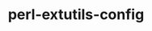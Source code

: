 ---
title: "perl-extutils-config"
layout: cache
categories: [package, develop]
meta: {"compilers": ["none"], "num_specs": 13, "num_specs_by_stack": {"data-vis-sdk": 7, "e4s": 6, "hep": 6, "root": 13}, "oss": ["ubuntu20.04", "ubuntu22.04"], "platforms": ["linux"], "stacks": ["data-vis-sdk", "e4s", "hep", "root"], "targets": ["x86_64_v3"], "versions": ["0.010"]}
spec_details: [{"compiler": "none", "hash": "2aq5dben2t32uzzie6tmnc3qah33cgek", "os": "ubuntu20.04", "platform": "linux", "size": "-", "stacks": ["data-vis-sdk", "root"], "target": "x86_64_v3", "variants": ["build_system=perl"], "versions": ["0.010"]}, {"compiler": "none", "hash": "35ydovp7mkpm4df3arvtwmiiptw4al5v", "os": "ubuntu20.04", "platform": "linux", "size": "-", "stacks": ["data-vis-sdk", "root"], "target": "x86_64_v3", "variants": ["build_system=perl"], "versions": ["0.010"]}, {"compiler": "none", "hash": "5mhnpvwhscqzliwzjjs7bs7oqlmajozr", "os": "ubuntu20.04", "platform": "linux", "size": "-", "stacks": ["data-vis-sdk", "root"], "target": "x86_64_v3", "variants": ["build_system=perl"], "versions": ["0.010"]}, {"compiler": "none", "hash": "7mvhuvo3aifjh24urnfoe6mfvup3z7fs", "os": "ubuntu22.04", "platform": "linux", "size": "-", "stacks": ["e4s", "hep", "root"], "target": "x86_64_v3", "variants": ["build_system=perl"], "versions": ["0.010"]}, {"compiler": "none", "hash": "pknkg6yd3ledybm7gj54w3gspjulnmvm", "os": "ubuntu20.04", "platform": "linux", "size": "-", "stacks": ["data-vis-sdk", "root"], "target": "x86_64_v3", "variants": ["build_system=perl"], "versions": ["0.010"]}, {"compiler": "none", "hash": "qarlguw4maeklffhqfuw4o62t2ofi5wx", "os": "ubuntu22.04", "platform": "linux", "size": "-", "stacks": ["e4s", "hep", "root"], "target": "x86_64_v3", "variants": ["build_system=perl"], "versions": ["0.010"]}, {"compiler": "none", "hash": "rjl5ca2x2s3hez4uqpqgykt2m6tiw2yk", "os": "ubuntu22.04", "platform": "linux", "size": "-", "stacks": ["e4s", "hep", "root"], "target": "x86_64_v3", "variants": ["build_system=perl"], "versions": ["0.010"]}, {"compiler": "none", "hash": "vnuvgxkazw7bnikikgopu36nk45meb74", "os": "ubuntu22.04", "platform": "linux", "size": "-", "stacks": ["e4s", "hep", "root"], "target": "x86_64_v3", "variants": ["build_system=perl"], "versions": ["0.010"]}, {"compiler": "none", "hash": "w43cnf55uxuneuvhgxozkv2hoxjpf4uy", "os": "ubuntu22.04", "platform": "linux", "size": "-", "stacks": ["e4s", "hep", "root"], "target": "x86_64_v3", "variants": ["build_system=perl"], "versions": ["0.010"]}, {"compiler": "none", "hash": "x2cpww552jvgztmcqszd3jgztzcniz62", "os": "ubuntu20.04", "platform": "linux", "size": "-", "stacks": ["data-vis-sdk", "root"], "target": "x86_64_v3", "variants": ["build_system=perl"], "versions": ["0.010"]}, {"compiler": "none", "hash": "xb6hbsxhqye2q7etbwbh5mf5m53cqyun", "os": "ubuntu20.04", "platform": "linux", "size": "-", "stacks": ["data-vis-sdk", "root"], "target": "x86_64_v3", "variants": ["build_system=perl"], "versions": ["0.010"]}, {"compiler": "none", "hash": "yeh3kafvejuzcnwsqrfbpvdsyolqqncr", "os": "ubuntu20.04", "platform": "linux", "size": "-", "stacks": ["data-vis-sdk", "root"], "target": "x86_64_v3", "variants": ["build_system=perl"], "versions": ["0.010"]}, {"compiler": "none", "hash": "ymnuqaxhw46k2dsoata5gxixewh2woyl", "os": "ubuntu22.04", "platform": "linux", "size": "-", "stacks": ["e4s", "hep", "root"], "target": "x86_64_v3", "variants": ["build_system=perl"], "versions": ["0.010"]}]
---